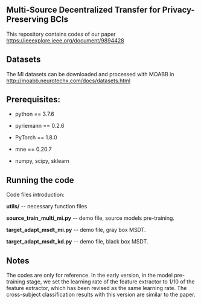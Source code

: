 ## Multi-Source Decentralized Transfer for Privacy-Preserving BCIs

This repository contains codes of our paper https://ieeexplore.ieee.org/document/9894428



## Datasets
The MI datasets can be downloaded and processed with MOABB in http://moabb.neurotechx.com/docs/datasets.html




## Prerequisites:

- python == 3.7.6

- pyriemann == 0.2.6

- PyTorch == 1.8.0

- mne == 0.20.7

- numpy, scipy, sklearn

  

## Running the code


Code files introduction:

**utils/** -- necessary function files

**source_train_multi_mi.py** -- demo file, source models pre-training.

**target_adapt_msdt_mi.py** -- demo file,  gray box MSDT.

**target_adapt_msdt_kd.py** -- demo file, black box MSDT.



## Notes

The codes are only for reference. In the early version, in the model pre-training stage, we set the learning rate of the feature extractor to 1/10 of the feature extractor, which has been revised as the same learning rate. The cross-subject classification results with this version are similar to the paper.

